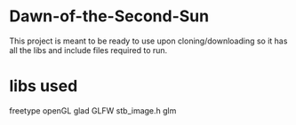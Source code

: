 # Dawn-of-the-Second-Sun

This project is meant to be ready to use upon cloning/downloading so it has all the libs and include files required to run. 

# libs used
freetype
openGL
glad
GLFW
stb_image.h
glm
